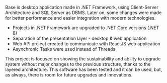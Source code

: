 Base is desktop application made in .NET Framework, using Client-Server Architecture and SQL Server as DBMS. Later on, some changes were made for better performance and easier integration with modern technologies.

- Projects in .NET Framework are upgraded to .NET Core versions (.NET 8)
- Separation of the presentation layer - desktop & web application
- Web API project created to communicate with ReactJS web application
- Asynchronic Tasks were used instead of Threads

This project is focused on showing the sustainability and ability to upgrade system without major changes to the previous structure, thanks to the layered architecture. This software has been tested and it can be used, but, as always, there is room for future upgrades and innovations.
